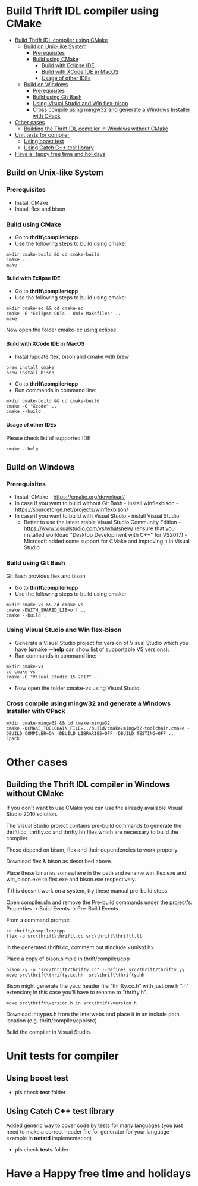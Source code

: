 # Build Thrift IDL compiler using CMake

<!-- TOC -->

- [Build Thrift IDL compiler using CMake](#build-thrift-idl-compiler-using-cmake)
    - [Build on Unix-like System](#build-on-unix-like-system)
        - [Prerequisites](#prerequisites)
        - [Build using CMake](#build-using-cmake)
            - [Build with Eclipse IDE](#build-with-eclipse-ide)
            - [Build with XCode IDE in MacOS](#build-with-xcode-ide-in-macos)
            - [Usage of other IDEs](#usage-of-other-ides)
    - [Build on Windows](#build-on-windows)
        - [Prerequisites](#prerequisites-1)
        - [Build using Git Bash](#build-using-git-bash)
        - [Using Visual Studio and Win flex-bison](#using-visual-studio-and-win-flex-bison)
        - [Cross compile using mingw32 and generate a Windows Installer with CPack](#cross-compile-using-mingw32-and-generate-a-windows-installer-with-cpack)
- [Other cases](#other-cases)
    - [Building the Thrift IDL compiler in Windows without CMake](#building-the-thrift-idl-compiler-in-windows-without-cmake)
- [Unit tests for compiler](#unit-tests-for-compiler)
    - [Using boost test](#using-boost-test)
    - [Using Catch C++ test library](#using-catch-c-test-library)
- [Have a Happy free time and holidays](#have-a-happy-free-time-and-holidays)

<!-- /TOC -->

## Build on Unix-like System

### Prerequisites
- Install CMake
- Install flex and bison

### Build using CMake

- Go to **thrift\compiler\cpp**
- Use the following steps to build using cmake:

```
mkdir cmake-build && cd cmake-build
cmake ..
make
```

#### Build with Eclipse IDE

- Go to **thrift\compiler\cpp**
- Use the following steps to build using cmake:

```
mkdir cmake-ec && cd cmake-ec
cmake -G "Eclipse CDT4 - Unix Makefiles" ..
make
```

Now open the folder cmake-ec using eclipse.

#### Build with XCode IDE in MacOS

- Install/update flex, bison and cmake with brew

```
brew install cmake
brew install bison
```

- Go to **thrift\compiler\cpp**
- Run commands in command line:

```
mkdir cmake-build && cd cmake-build
cmake -G "Xcode" ..
cmake --build .
```

#### Usage of other IDEs

Please check list of supported IDE 

```
cmake --help
```

## Build on Windows

### Prerequisites
- Install CMake - https://cmake.org/download/
- In case if you want to build without Git Bash - install winflexbison - https://sourceforge.net/projects/winflexbison/
- In case if you want to build with Visual Studio - install Visual Studio 
  - Better to use the latest stable Visual Studio Community Edition - https://www.visualstudio.com/vs/whatsnew/ (ensure that you installed workload "Desktop Development with C++" for VS2017) - Microsoft added some support for CMake and improving it in Visual Studio

### Build using Git Bash

Git Bash provides flex and bison

- Go to **thrift\compiler\cpp**
- Use the following steps to build using cmake:

```
mkdir cmake-vs && cd cmake-vs
cmake -DWITH_SHARED_LIB=off ..
cmake --build .
```

### Using Visual Studio and Win flex-bison

- Generate a Visual Studio project for version of Visual Studio which you have (**cmake --help** can show list of supportable VS versions):
- Run commands in command line:
```
mkdir cmake-vs
cd cmake-vs
cmake -G "Visual Studio 15 2017" ..
```
- Now open the folder cmake-vs using Visual Studio.

### Cross compile using mingw32 and generate a Windows Installer with CPack

```
mkdir cmake-mingw32 && cd cmake-mingw32
cmake -DCMAKE_TOOLCHAIN_FILE=../build/cmake/mingw32-toolchain.cmake -DBUILD_COMPILER=ON -DBUILD_LIBRARIES=OFF -DBUILD_TESTING=OFF ..
cpack
```

# Other cases

## Building the Thrift IDL compiler in Windows without CMake

If you don't want to use CMake you can use the already available Visual Studio 2010 solution.

The Visual Studio project contains pre-build commands to generate the thriftl.cc, thrifty.cc and thrifty.hh files which are necessary to build the compiler. 

These depend on bison, flex and their dependencies to work properly.

Download flex & bison as described above. 

Place these binaries somewhere in the path and rename win_flex.exe and win_bison.exe to flex.exe and bison.exe respectively.

If this doesn't work on a system, try these manual pre-build steps.

Open compiler.sln and remove the Pre-build commands under the project's: Properties -> Build Events -> Pre-Build Events.

From a command prompt:
```
cd thrift/compiler/cpp
flex -o src\thrift\thriftl.cc src\thrift\thriftl.ll
```
In the generated thriftl.cc, comment out #include <unistd.h>

Place a copy of bison.simple in thrift/compiler/cpp
```
bison -y -o "src/thrift/thrifty.cc" --defines src/thrift/thrifty.yy
move src\thrift\thrifty.cc.hh  src\thrift\thrifty.hh
```

Bison might generate the yacc header file "thrifty.cc.h" with just one h ".h" extension; in this case you'll have to rename to "thrifty.h".

```
move src\thrift\version.h.in src\thrift\version.h
```

Download inttypes.h from the interwebs and place it in an include path
location (e.g. thrift/compiler/cpp/src).

Build the compiler in Visual Studio.

# Unit tests for compiler

## Using boost test
- pls check **test** folder

## Using Catch C++ test library

Added generic way to cover code by tests for many languages (you just need to make a correct header file for generator for your language - example in **netstd** implementation)

- pls check **tests** folder

# Have a Happy free time and holidays 

